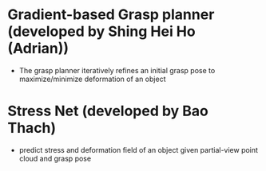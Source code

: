 # Gradient-based Grasp planner (developed by Shing Hei Ho (Adrian))
- The grasp planner iteratively refines an initial grasp pose to maximize/minimize deformation of an object

# Stress Net (developed by Bao Thach)
- predict stress and deformation field of an object given partial-view point cloud and grasp pose
